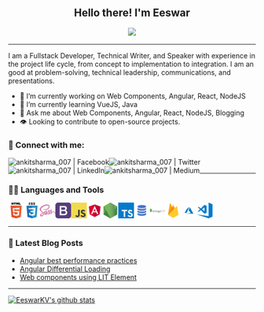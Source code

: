
<h2 align="center"> Hello there! I'm <B>Eeswar</B>  </h2>
<p align="center"><img style="align:center" width="70%" src="https://steemitimages.com/DQmRy15mFqYmJBhkY8Ahjwoxx798wJHPaqT3fA1QuSJt8vr/snake.gif"></p>
<hr>

I am a Fullstack Developer, Technical Writer, and Speaker with experience in the project life cycle, from concept to implementation to integration. I am an good at problem-solving, technical leadership, communications, and presentations.

- 🔭 I’m currently working on Web Components, Angular, React, NodeJS
- 🌱 I’m currently learning VueJS, Java
- 💬 Ask me about Web Components, Angular, React, NodeJS, Blogging
- 👁 Looking to contribute to open-source projects.

### 🤝 Connect with me:

[<img align="left" alt="ankitsharma_007 | Facebook" target="_blank" src="https://img.shields.io/badge/facebook-%231877F2.svg?&style=for-the-badge&logo=facebook&logoColor=white" />][facebook]
[<img align="left" alt="ankitsharma_007 | Twitter" target="_blank" src="https://img.shields.io/badge/twitter-%231DA1F2.svg?&style=for-the-badge&logo=twitter&logoColor=white" />][twitter]
[<img align="left" alt="ankitsharma_007 | LinkedIn" target="_blank" src="https://img.shields.io/badge/linkedin-%230077B5.svg?&style=for-the-badge&logo=linkedin&logoColor=white" />][linkedin]
[<img align="left" alt="ankitsharma_007 | Medium" target="_blank" src="https://img.shields.io/badge/medium-%2312100E.svg?&style=for-the-badge&logo=medium&logoColor=white" />][medium]

<br />

---

### 👨‍💻 Languages and Tools

<img align="left" alt="HTML5" height="32" width="32" src="https://raw.githubusercontent.com/github/explore/80688e429a7d4ef2fca1e82350fe8e3517d3494d/topics/html/html.png" />
<img align="left" alt="CSS3" height="32" width="32" src="https://raw.githubusercontent.com/github/explore/80688e429a7d4ef2fca1e82350fe8e3517d3494d/topics/css/css.png" />
<img align="left" alt="Sass" height="32" width="32" src="https://raw.githubusercontent.com/github/explore/80688e429a7d4ef2fca1e82350fe8e3517d3494d/topics/sass/sass.png" />
<img align="left" alt="Bootstrap" height="32" width="32" src="https://raw.githubusercontent.com/github/explore/80688e429a7d4ef2fca1e82350fe8e3517d3494d/topics/bootstrap/bootstrap.png" />
<img align="left" alt="JS"height="32" width="32" src="https://raw.githubusercontent.com/github/explore/80688e429a7d4ef2fca1e82350fe8e3517d3494d/topics/javascript/javascript.png" />
<img align="left" alt="Angular"height="32" width="32" src="https://raw.githubusercontent.com/github/explore/80688e429a7d4ef2fca1e82350fe8e3517d3494d/topics/angular/angular.png" />
<img align="left" alt="NodeJS"height="32" width="32" src="https://raw.githubusercontent.com/github/explore/80688e429a7d4ef2fca1e82350fe8e3517d3494d/topics/nodejs/nodejs.png" />
<img align="left" alt="Typescript"height="32" width="32" src="https://raw.githubusercontent.com/github/explore/80688e429a7d4ef2fca1e82350fe8e3517d3494d/topics/typescript/typescript.png" />
<img align="left" alt="SQL"height="32" width="32" src="https://raw.githubusercontent.com/github/explore/80688e429a7d4ef2fca1e82350fe8e3517d3494d/topics/sql/sql.png" />
<img align="left" alt="mongodb"height="32" width="32" src="https://raw.githubusercontent.com/github/explore/80688e429a7d4ef2fca1e82350fe8e3517d3494d/topics/mongodb/mongodb.png" />
<img align="left" alt="Firebase"height="32" width="32" src="https://raw.githubusercontent.com/github/explore/80688e429a7d4ef2fca1e82350fe8e3517d3494d/topics/firebase/firebase.png" />
<img align="left" alt="Azure"height="32" width="32" src="https://raw.githubusercontent.com/github/explore/80688e429a7d4ef2fca1e82350fe8e3517d3494d/topics/azure/azure.png" />
<img align="left" alt="VS Code"height="32" width="32" src="https://raw.githubusercontent.com/github/explore/80688e429a7d4ef2fca1e82350fe8e3517d3494d/topics/visual-studio-code/visual-studio-code.png" />

<br />
<br />

---

### 📝 Latest Blog Posts

<!-- BLOG-POST-LIST:START -->
- [Angular best performance practices](https://medium.com/offbridge/angular-best-performance-practices-686520a875d4)
- [Angular Differential Loading](https://medium.com/offbridge/angular-differential-loading-20b71463a08f)
- [Web components using LIT Element](https://medium.com/offbridge/web-components-using-lit-element-921b62bbe81c)
<!-- BLOG-POST-LIST:END -->


---

[![EeswarKV's github stats](https://github-readme-stats.vercel.app/api?username=EeswarKV&theme=vue&show_icons=true&include_all_commits=true)](https://github.com/EeswarKV/github-readme-stats)

[facebook]: https://www.facebook.com/eshwar.kv.944/
[twitter]: https://twitter.com/CLAPgame4u
[linkedin]: https://www.linkedin.com/in/eeswar-kv/
[medium]: https://kveshwar.medium.com/
